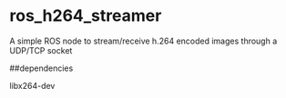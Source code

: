 ros_h264_streamer
=================

A simple ROS node to stream/receive h.264 encoded images through a UDP/TCP socket

##dependencies

libx264-dev
